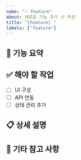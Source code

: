 ```yaml
---
name: "✨ Feature"
about: 새로운 기능 추가 시 작성
title: "[Feature] "
labels: ["feature"]
---
```


## 🧩 기능 요약

<!-- 어떤 기능인지 간단히 요약 -->

## ✅ 해야 할 작업

- [ ] UI 구성
- [ ] API 연동
- [ ] 상태 관리 추가

## 📋 상세 설명

<!-- 필요한 배경, 구현 의도, 예상 동작 등을 작성 -->

## 🔗 기타 참고 사항

<!-- 관련 문서, 참고 링크, 스크린샷 등 -->

